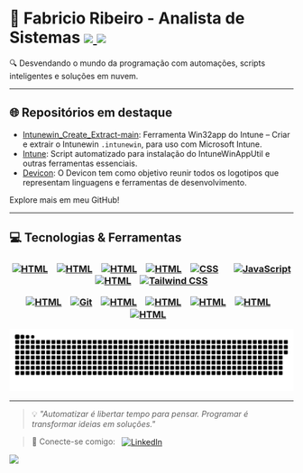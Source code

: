 # 🧊 Fabricio Ribeiro - Analista de Sistemas   <a href="https://www.instagram.com/eu.fabricio/"><img src="https://skillicons.dev/icons?i=instagram" width="30"> </a>   <a href="https://www.linkedin.com/in/fabriciovianaribeiro/"> <img src="https://skillicons.dev/icons?i=linkedin" width="30"> </a>

🔍 Desvendando o mundo da programação com automações, scripts inteligentes e soluções em nuvem.

---

## 🌐 Repositórios em destaque

- [Intunewin_Create_Extract-main](https://github.com/euFabricio/Intunewin_Create_Extract-main): Ferramenta Win32app do Intune – Criar e extrair o Intunewin `.intunewin`, para uso com Microsoft Intune.
- [Intune](https://github.com/euFabricio/Intune): Script automatizado para instalação do IntuneWinAppUtil e outras ferramentas essenciais.
- [Devicon](https://github.com/euFabricio/Devicon): O Devicon tem como objetivo reunir todos os logotipos que representam linguagens e ferramentas de desenvolvimento.

Explore mais em meu GitHub!

---

## 💻 Tecnologias & Ferramentas

<h3 align="center">
  <a href="#"><img src="https://cdn.jsdelivr.net/gh/devicons/devicon@latest/icons/vscode/vscode-original.svg" alt="HTML" align="center" width="40" alt="VSCode"></a> &nbsp;&nbsp;
  <a href="#"><img src="https://cdn.jsdelivr.net/gh/devicons/devicon@latest/icons/python/python-original.svg" alt="HTML" align="center" width="40" alt="Python"></a> &nbsp;&nbsp;
  <a href="#"><img src="https://cdn.jsdelivr.net/gh/devicons/devicon@latest/icons/html5/html5-original.svg" alt="HTML" align="center" width="40"alt="HTML5"></a> &nbsp;&nbsp;
  <a href="#"><img src="https://cdn.jsdelivr.net/gh/devicons/devicon@latest/icons/powershell/powershell-original.svg" alt="HTML" align="center" width="40" alt="PowerShell"></a> &nbsp;&nbsp;
  <a href="#"><img src="https://cdn.jsdelivr.net/gh/devicons/devicon@latest/icons/css3/css3-original.svg" alt="CSS" align="center" width="40"></a> &nbsp;&nbsp; &nbsp;&nbsp;
  <a href="#"><img src="https://cdn.jsdelivr.net/gh/devicons/devicon@latest/icons/javascript/javascript-original.svg" alt="JavaScript" align="center" width="40"></a> &nbsp;&nbsp;
  <a href="#"><img src="https://cdn.jsdelivr.net/gh/devicons/devicon@latest/icons/github/github-original.svg" alt="HTML" align="center" width="40" alt="GitHub"></a> &nbsp;&nbsp;
  <a href="#"><img src="https://cdn.jsdelivr.net/gh/devicons/devicon@latest/icons/tailwindcss/tailwindcss-original.svg" alt="Tailwind CSS" align="center" width="40"></a> &nbsp;&nbsp;
  
  <a href="#"><img src="https://cdn.jsdelivr.net/gh/devicons/devicon@latest/icons/azure/azure-original.svg" alt="HTML" align="center" width="40" alt="Azure"></a> &nbsp;&nbsp;
  <a href="#"><img src="https://cdn.jsdelivr.net/gh/devicons/devicon@latest/icons/git/git-original.svg" alt="Git" align="center" width="40"></a> &nbsp;&nbsp;
  <a href="#"><img src="https://cdn.jsdelivr.net/gh/devicons/devicon@latest/icons/csharp/csharp-original.svg" alt="HTML" align="center" width="40" alt="C#"></a> &nbsp;&nbsp;
  <a href="#"><img src="https://img.icons8.com/?size=154&id=D5nuxA0qwo6w&format=png" alt="HTML" align="center" width="40" alt="Intune"></a> &nbsp;&nbsp;
  <a href="#"><img src="https://www.svgrepo.com/show/331760/sql-database-generic.svg" alt="HTML" align="center" width="40" alt="SQL"></a> &nbsp;&nbsp;
  <a href="#"><img src="https://cdn.jsdelivr.net/gh/devicons/devicon@latest/icons/windows8/windows8-original.svg" alt="HTML" align="center" width="40" alt="Windows"></a> &nbsp;&nbsp;
  <a href="#"><img src="https://cdn.jsdelivr.net/gh/devicons/devicon@latest/icons/linux/linux-original.svg" alt="HTML" align="center" width="40" alt="Linux"></a> &nbsp;&nbsp;
            
</h3>
<p align="center">
  <a href="#"><img src="https://raw.githubusercontent.com/lucas-bardeli/lucas-bardeli/output/github-contribution-grid-snake.svg"></a>
    
---


> 💡 *"Automatizar é libertar tempo para pensar. Programar é transformar ideias em soluções."*

> 👋 Conecte-se comigo: &nbsp;
  <a href="https://www.linkedin.com/in/fabriciovianaribeiro/"> <img src="https://cdn.jsdelivr.net/gh/devicons/devicon@latest/icons/linkedin/linkedin-original.svg" alt="LinkedIn" align="center" width="30"></a>

![](https://komarev.com/ghpvc/?username=your-github-eufabricio&color=blue&style=for-the-badge&label=PROFILE+VIEWS&base=2000)

